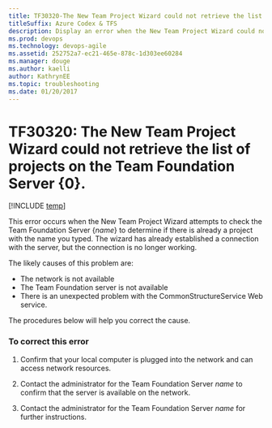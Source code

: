 ```yaml
---
title: TF30320-The New Team Project Wizard could not retrieve the list of projects  titleSuffix: Azure Codex & TFS
description: Display an error when the New Team Project Wizard could not retrieve the list of projects on the Team Foundation Server.
ms.prod: devops
ms.technology: devops-agile
ms.assetid: 252752a7-ec21-465e-878c-1d303ee60284
ms.manager: douge
ms.author: kaelliauthor: KathrynEE
ms.topic: troubleshooting
ms.date: 01/20/2017
---
```


# TF30320: The New Team Project Wizard could not retrieve the list of projects on the Team Foundation Server {0}.

[!INCLUDE [temp](../../../_shared/dev15-version-header.md)]

This error occurs when the New Team Project Wizard attempts to check the Team Foundation Server {*name*} to determine if there is already a project with the name you typed. The wizard has already established a connection with the server, but the connection is no longer working.  
  
 The likely causes of this problem are:  
  
-   The network is not available    
-   The Team Foundation server is not available    
-   There is an unexpected problem with the CommonStructureService Web service.  
  
 The procedures below will help you correct the cause.  
  
### To correct this error  
  
1.  Confirm that your local computer is plugged into the network and can access network resources.  
  
2.  Contact the administrator for the Team Foundation Server *name* to confirm that the server is available on the network.  
  
3.  Contact the administrator for the Team Foundation Server *name* for further instructions.